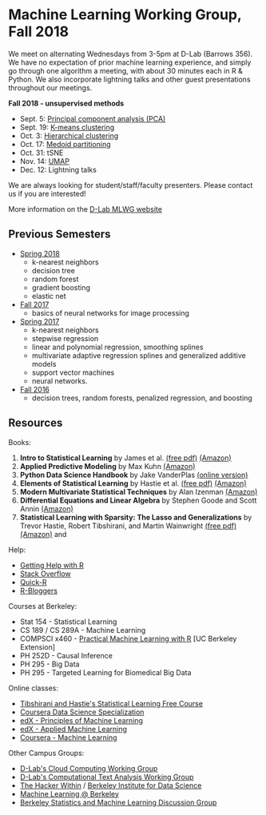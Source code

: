 # Machine Learning Working Group, Fall 2018

We meet on alternating Wednesdays from 3-5pm at D-Lab (Barrows 356). We have no expectation of prior machine learning experience, and simply go through one algorithm a meeting, with about 30 minutes each in R & Python. We also incorporate lightning talks and other guest presentations throughout our meetings.

**Fall 2018 - unsupervised methods**  
  - Sept. 5: [Principal component analysis (PCA)](https://github.com/dlab-berkeley/MachineLearningWG/tree/master/Fall2018/1-sep5-PCA)
  - Sept. 19: [K-means clustering](https://github.com/dlab-berkeley/MachineLearningWG/tree/master/Fall2018/2-sep19-k-means)
  - Oct. 3: [Hierarchical clustering](https://github.com/dlab-berkeley/MachineLearningWG/tree/master/Fall2018/3-oct3-hier_agg_clust)
  - Oct. 17: [Medoid partitioning](https://github.com/dlab-berkeley/MachineLearningWG/tree/master/Fall2018/4-medoids)
  - Oct. 31: tSNE  
  - Nov. 14: [UMAP](https://github.com/dlab-berkeley/MachineLearningWG/tree/master/Fall2018/6-nov14-umap)
  - Dec. 12: Lightning talks  

We are always looking for student/staff/faculty presenters. Please contact us if you are interested!

More information on the [D-Lab MLWG website](http://dlab.berkeley.edu/working-groups/machine-learning-working-group-0)

## Previous Semesters

* [Spring 2018](https://github.com/dlab-berkeley/MachineLearningWG/tree/master/Spring2018)  
  - k-nearest neighbors  
  - decision tree  
  - random forest  
  - gradient boosting  
  - elastic net  
* [Fall 2017](https://github.com/dlab-berkeley/MachineLearningWG/tree/master/Fall2017)
  - basics of neural networks for image processing 
* [Spring 2017](https://github.com/dlab-berkeley/MachineLearningWG/tree/master/Spring2017)
  - k-nearest neighbors
  - stepwise regression
  - linear and polynomial regression, smoothing splines
  - multivariate adaptive regression splines and generalized additive models
  - support vector machines
  - neural networks.
* [Fall 2016](https://github.com/dlab-berkeley/MachineLearningWG/tree/master/Fall2016)
  - decision trees, random forests, penalized regression, and boosting

## Resources

Books:

1. **Intro to Statistical Learning** by James et al. [(free pdf)](http://www-bcf.usc.edu/~gareth/ISL/ISLR%20First%20Printing.pdf) [(Amazon)](https://smile.amazon.com/Introduction-Statistical-Learning-Applications-Statistics-ebook/dp/B01IBM7790/)
2. **Applied Predictive Modeling** by Max Kuhn [(Amazon)](https://smile.amazon.com/Applied-Predictive-Modeling-Max-Kuhn-ebook/dp/B00K15TZU0/)
3. **Python Data Science Handbook** by Jake VanderPlas [(online version)](https://jakevdp.github.io/PythonDataScienceHandbook/)
4. **Elements of Statistical Learning** by Hastie et al.  [(free pdf)](http://statweb.stanford.edu/~tibs/ElemStatLearn/download.html) [(Amazon)](https://smile.amazon.com/Elements-Statistical-Learning-Prediction-Statistics-ebook/dp/B00475AS2E/)
5. **Modern Multivariate Statistical Techniques** by Alan Izenman [(Amazon)](https://smile.amazon.com/Modern-Multivariate-Statistical-Techniques-Classification-ebook/dp/B00HWUR9CS/)
6. **Differential Equations and Linear Algebra** by Stephen Goode and Scott Annin [(Amazon)](https://www.amazon.com/Differential-Equations-Linear-Algebra-Stephen-ebook/dp/B00HR7MR3W/ref=mt_kindle?_encoding=UTF8&me=)  
7. **Statistical Learning with Sparsity: The Lasso and Generalizations** by Trevor Hastie, Robert Tibshirani, and Martin Wainwright [(free pdf)](https://web.stanford.edu/~hastie/StatLearnSparsity/) [(Amazon)](https://www.amazon.com/Statistical-Learning-Sparsity-Generalizations-Probability/dp/1498712169/ref=sr_1_fkmrnull_1?crid=2OQXF1KIQYDUX&keywords=statistical+learning+with+sparsity+the+lasso+and+generalizations&qid=1552196190&s=gateway&sprefix=Statistical+Learning+with+Sparsity%3A+the+Lasso+and+gener%2Caps%2C178&sr=8-1-fkmrnull) and   

Help:  

* [Getting Help with R](https://www.r-project.org/help.html)  
* [Stack Overflow](https://stackoverflow.com/questions/tagged/r)  
* [Quick-R](https://www.statmethods.net/)  
* [R-Bloggers](https://www.r-bloggers.com/)  

Courses at Berkeley:  

* Stat 154 - Statistical Learning  
* CS 189 / CS 289A - Machine Learning
* COMPSCI x460 - [Practical Machine Learning with R](https://extension.berkeley.edu/search/publicCourseSearchDetails.do?method=load&courseId=17483923&selectedProgramAreaId=15499&selectedProgramStreamId=25856348) [UC Berkeley Extension]
* PH 252D  - Causal Inference
* PH 295 - Big Data
* PH 295 - Targeted Learning for Biomedical Big Data

Online classes:  

* [Tibshirani and Hastie's Statistical Learning Free Course](https://lagunita.stanford.edu/courses/HumanitiesSciences/StatLearning/Winter2016/about)
* [Coursera Data Science Specialization](https://www.coursera.org/specializations/jhu-data-science)
* [edX - Principles of Machine Learning](https://www.edx.org/course/principles-machine-learning-microsoft-dat203-2x-2)
* [edX - Applied Machine Learning](https://www.edx.org/course/applied-machine-learning-microsoft-dat203-3x-0)
* [Coursera - Machine Learning](https://www.coursera.org/learn/machine-learning)

Other Campus Groups:  

* [D-Lab's Cloud Computing Working Group](http://dlab.berkeley.edu/working-groups/cloud-working-group-0)  
* [D-Lab's Computational Text Analysis Working Group](http://dlabctawg.github.io/)  
* [The Hacker Within](http://www.thehackerwithin.org/berkeley/) / [Berkeley Institute for Data Science](https://bids.berkeley.edu/)
* [Machine Learning @ Berkeley](https://ml.berkeley.edu/)  
* [Berkeley Statistics and Machine Learning Discussion Group](https://bids.berkeley.edu/news/bids-launches-new-berkeley-statistics-and-machine-learning-discussion-group)  

